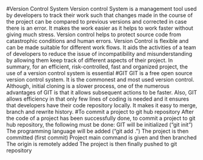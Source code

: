 #Version Control System
Version control System is a management tool used by developers to track their work such that changes made in the course of the project can be compared to previous versions and corrected in case there is an error. It makes the work easier as it helps to work faster without giving much stress. Version control helps to protect source code from catastrophic conditions and human errors. Version Control is flexible and can be made suitable for different work flows. It aids the activities of a team of developers to reduce the issue of incompatibility and misunderstanding by allowing them keep track of different aspects of their project. In summary, for an efficient, risk-controlled, fast and organized project, the use of a version control system is essential
#GIT
GIT is a free open source version control system. It is the commonest and most used version control. Although, initial cloning is a slower process, one of the numerous advantages of GIT is that it allows subsequent actions to be faster. Also, GIT allows efficiency in that only few lines of coding is needed and it ensures that developers have their code repository locally. It makes it easy to merge, branch and rewrite history.
#To commit a project to git hub repository
After the code of a project has been successfully done, to commit a project to git hub repository, the following must be done:
 GIT will be initialized (“git init”)
The programming language will be added (“git add .”)
The project is then committed (first commit)
Project main command is given and then branched
The origin is remotely added
The project is then finally pushed to git repository
